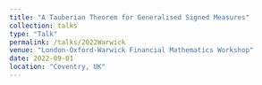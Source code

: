 ```yaml
---
title: "A Tauberian Theorem for Generalised Signed Measures"
collection: talks
type: "Talk"
permalink: /talks/2022Warwick
venue: "London-Oxford-Warwick Financial Mathematics Workshop"
date: 2022-09-01
location: "Coventry, UK"
---
```

